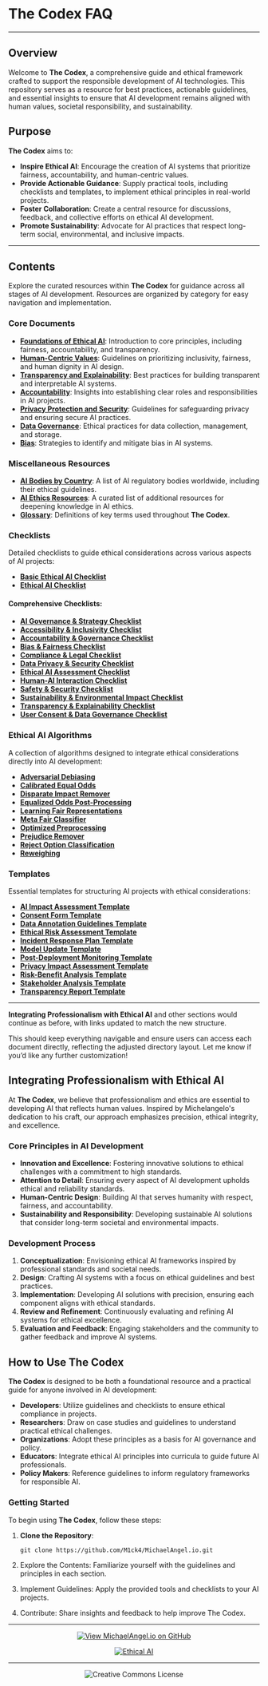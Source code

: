 # The Codex FAQ

---

## Overview

Welcome to **The Codex**, a comprehensive guide and ethical framework crafted to support the responsible development of AI technologies. This repository serves as a resource for best practices, actionable guidelines, and essential insights to ensure that AI development remains aligned with human values, societal responsibility, and sustainability.

## Purpose

**The Codex** aims to:

- **Inspire Ethical AI**: Encourage the creation of AI systems that prioritize fairness, accountability, and human-centric values.
- **Provide Actionable Guidance**: Supply practical tools, including checklists and templates, to implement ethical principles in real-world projects.
- **Foster Collaboration**: Create a central resource for discussions, feedback, and collective efforts on ethical AI development.
- **Promote Sustainability**: Advocate for AI practices that respect long-term social, environmental, and inclusive impacts.

---

## Contents

Explore the curated resources within **The Codex** for guidance across all stages of AI development. Resources are organized by category for easy navigation and implementation.

### Core Documents

- **[Foundations of Ethical AI](https://github.com/M1ck4/MichaelAngel.io/blob/main/the_codex/archive/Foundations_of_Ethical_AI.md)**: Introduction to core principles, including fairness, accountability, and transparency.
- **[Human-Centric Values](https://github.com/M1ck4/MichaelAngel.io/blob/main/the_codex/archive/Human-Centric_Values.md)**: Guidelines on prioritizing inclusivity, fairness, and human dignity in AI design.
- **[Transparency and Explainability](https://github.com/M1ck4/MichaelAngel.io/blob/main/the_codex/archive/Transparency_and_Explainability.md)**: Best practices for building transparent and interpretable AI systems.
- **[Accountability](https://github.com/M1ck4/MichaelAngel.io/blob/main/the_codex/archive/Accountability.md)**: Insights into establishing clear roles and responsibilities in AI projects.
- **[Privacy Protection and Security](https://github.com/M1ck4/MichaelAngel.io/blob/main/the_codex/archive/Privacy_Protection_and_Security.md)**: Guidelines for safeguarding privacy and ensuring secure AI practices.
- **[Data Governance](https://github.com/M1ck4/MichaelAngel.io/blob/main/the_codex/archive/Data_Governance.md)**: Ethical practices for data collection, management, and storage.
- **[Bias](https://github.com/M1ck4/MichaelAngel.io/blob/main/the_codex/archive/Bias.md)**: Strategies to identify and mitigate bias in AI systems.

### Miscellaneous Resources

- **[AI Bodies by Country](https://github.com/M1ck4/MichaelAngel.io/blob/main/the_codex/misc/AI_Bodies_by_Country.md)**: A list of AI regulatory bodies worldwide, including their ethical guidelines.
- **[AI Ethics Resources](https://github.com/M1ck4/MichaelAngel.io/blob/main/the_codex/misc/AI_Ethics_Resources.md)**: A curated list of additional resources for deepening knowledge in AI ethics.
- **[Glossary](https://github.com/M1ck4/MichaelAngel.io/blob/main/the_codex/misc/Glossary.md)**: Definitions of key terms used throughout **The Codex**.

### Checklists

Detailed checklists to guide ethical considerations across various aspects of AI projects:

- **[Basic Ethical AI Checklist](https://github.com/M1ck4/MichaelAngel.io/blob/main/the_codex/checklists/Basic_Ethical_AI_Checklist.md)**
- **[Ethical AI Checklist](https://github.com/M1ck4/MichaelAngel.io/blob/main/the_codex/checklists/Ethical_AI_Checklist.md)**

#### Comprehensive Checklists:

- **[AI Governance & Strategy Checklist](https://github.com/M1ck4/MichaelAngel.io/blob/main/the_codex/checklists/comprehensive_checklists/AI_Governance_%26_Strategy_Checklist.md)**
- **[Accessibility & Inclusivity Checklist](https://github.com/M1ck4/MichaelAngel.io/blob/main/the_codex/checklists/comprehensive_checklists/Accessibility_%26_Inclusivity_Checklist.md)**
- **[Accountability & Governance Checklist](https://github.com/M1ck4/MichaelAngel.io/blob/main/the_codex/checklists/comprehensive_checklists/Accountability_%26_Governance_Checklist.md)**
- **[Bias & Fairness Checklist](https://github.com/M1ck4/MichaelAngel.io/blob/main/the_codex/checklists/comprehensive_checklists/Bias_%26_Fairness_Checklist.md)**
- **[Compliance & Legal Checklist](https://github.com/M1ck4/MichaelAngel.io/blob/main/the_codex/checklists/comprehensive_checklists/Compliance_%26_Legal_Checklist.md)**
- **[Data Privacy & Security Checklist](https://github.com/M1ck4/MichaelAngel.io/blob/main/the_codex/checklists/comprehensive_checklists/Data_Privacy_%26_Security_Checklist.md)**
- **[Ethical AI Assessment Checklist](https://github.com/M1ck4/MichaelAngel.io/blob/main/the_codex/checklists/comprehensive_checklists/Ethical_AI_Assessment_Checklist.md)**
- **[Human-AI Interaction Checklist](https://github.com/M1ck4/MichaelAngel.io/blob/main/the_codex/checklists/comprehensive_checklists/Human-AI_Interaction_Checklist.md)**
- **[Safety & Security Checklist](https://github.com/M1ck4/MichaelAngel.io/blob/main/the_codex/checklists/comprehensive_checklists/Safety_%26_Security_Checklist.md)**
- **[Sustainability & Environmental Impact Checklist](https://github.com/M1ck4/MichaelAngel.io/blob/main/the_codex/checklists/comprehensive_checklists/Sustainability_%26_Environmental_Impact_Checklist.md)**
- **[Transparency & Explainability Checklist](https://github.com/M1ck4/MichaelAngel.io/blob/main/the_codex/checklists/comprehensive_checklists/Transparency_%26_Explainability_Checklist.md)**
- **[User Consent & Data Governance Checklist](https://github.com/M1ck4/MichaelAngel.io/blob/main/the_codex/checklists/comprehensive_checklists/User_Consent_%26_Data_Governance_Checklist.md)**

### Ethical AI Algorithms

A collection of algorithms designed to integrate ethical considerations directly into AI development:

- **[Adversarial Debiasing](https://github.com/M1ck4/MichaelAngel.io/blob/main/the_codex/ethical_ai_algorithms/adversarial_debiasing.md)**
- **[Calibrated Equal Odds](https://github.com/M1ck4/MichaelAngel.io/blob/main/the_codex/ethical_ai_algorithms/calibrated_equal_odds_calibrating.md)**
- **[Disparate Impact Remover](https://github.com/M1ck4/MichaelAngel.io/blob/main/the_codex/ethical_ai_algorithms/disparate_impact_remover.md)**
- **[Equalized Odds Post-Processing](https://github.com/M1ck4/MichaelAngel.io/blob/main/the_codex/ethical_ai_algorithms/equalized_odds_post-processing.md)**
- **[Learning Fair Representations](https://github.com/M1ck4/MichaelAngel.io/blob/main/the_codex/ethical_ai_algorithms/learning_fair_representations.md)**
- **[Meta Fair Classifier](https://github.com/M1ck4/MichaelAngel.io/blob/main/the_codex/ethical_ai_algorithms/meta_fair_classifier.md)**
- **[Optimized Preprocessing](https://github.com/M1ck4/MichaelAngel.io/blob/main/the_codex/ethical_ai_algorithms/optimized_preprocessing.md)**
- **[Prejudice Remover](https://github.com/M1ck4/MichaelAngel.io/blob/main/the_codex/ethical_ai_algorithms/prejudice_remover.md)**
- **[Reject Option Classification](https://github.com/M1ck4/MichaelAngel.io/blob/main/the_codex/ethical_ai_algorithms/reject_option_classification.md)**
- **[Reweighing](https://github.com/M1ck4/MichaelAngel.io/blob/main/the_codex/ethical_ai_algorithms/reweighing.md)**

### Templates

Essential templates for structuring AI projects with ethical considerations:

- **[AI Impact Assessment Template](https://github.com/M1ck4/MichaelAngel.io/blob/main/the_codex/templates/AI_Impact_Assessment_Template.md)**
- **[Consent Form Template](https://github.com/M1ck4/MichaelAngel.io/blob/main/the_codex/templates/Consent_Form_Template.md)**
- **[Data Annotation Guidelines Template](https://github.com/M1ck4/MichaelAngel.io/blob/main/the_codex/templates/Data_Annotation_Guidelines_Template.md)**
- **[Ethical Risk Assessment Template](https://github.com/M1ck4/MichaelAngel.io/blob/main/the_codex/templates/Ethical_Risk_Assessment_Template.md)**
- **[Incident Response Plan Template](https://github.com/M1ck4/MichaelAngel.io/blob/main/the_codex/templates/Incident_Response_Plan_Template.md)**
- **[Model Update Template](https://github.com/M1ck4/MichaelAngel.io/blob/main/the_codex/templates/Model_Update_Template.md)**
- **[Post-Deployment Monitoring Template](https://github.com/M1ck4/MichaelAngel.io/blob/main/the_codex/templates/Post-Deployment_Monitoring_Template.md)**
- **[Privacy Impact Assessment Template](https://github.com/M1ck4/MichaelAngel.io/blob/main/the_codex/templates/Privacy_Impact_Assessment_Template.md)**
- **[Risk-Benefit Analysis Template](https://github.com/M1ck4/MichaelAngel.io/blob/main/the_codex/templates/Risk-Benefit_Analysis_Template.md)**
- **[Stakeholder Analysis Template](https://github.com/M1ck4/MichaelAngel.io/blob/main/the_codex/templates/Stakeholder_Analysis_Template.md)**
- **[Transparency Report Template](https://github.com/M1ck4/MichaelAngel.io/blob/main/the_codex/templates/Transparency_Report_Template.md)**

---

**Integrating Professionalism with Ethical AI** and other sections would continue as before, with links updated to match the new structure. 

This should keep everything navigable and ensure users can access each document directly, reflecting the adjusted directory layout. Let me know if you’d like any further customization!


## Integrating Professionalism with Ethical AI

At **The Codex**, we believe that professionalism and ethics are essential to developing AI that reflects human values. Inspired by Michelangelo's dedication to his craft, our approach emphasizes precision, ethical integrity, and excellence.

### Core Principles in AI Development

- **Innovation and Excellence**: Fostering innovative solutions to ethical challenges with a commitment to high standards.
- **Attention to Detail**: Ensuring every aspect of AI development upholds ethical and reliability standards.
- **Human-Centric Design**: Building AI that serves humanity with respect, fairness, and accountability.
- **Sustainability and Responsibility**: Developing sustainable AI solutions that consider long-term societal and environmental impacts.

### Development Process

1. **Conceptualization**: Envisioning ethical AI frameworks inspired by professional standards and societal needs.
2. **Design**: Crafting AI systems with a focus on ethical guidelines and best practices.
3. **Implementation**: Developing AI solutions with precision, ensuring each component aligns with ethical standards.
4. **Review and Refinement**: Continuously evaluating and refining AI systems for ethical excellence.
5. **Evaluation and Feedback**: Engaging stakeholders and the community to gather feedback and improve AI systems.

## How to Use The Codex

**The Codex** is designed to be both a foundational resource and a practical guide for anyone involved in AI development:

- **Developers**: Utilize guidelines and checklists to ensure ethical compliance in projects.
- **Researchers**: Draw on case studies and guidelines to understand practical ethical challenges.
- **Organizations**: Adopt these principles as a basis for AI governance and policy.
- **Educators**: Integrate ethical AI principles into curricula to guide future AI professionals.
- **Policy Makers**: Reference guidelines to inform regulatory frameworks for responsible AI.

### Getting Started

To begin using **The Codex**, follow these steps:

1. **Clone the Repository**:

   ```
   git clone https://github.com/M1ck4/MichaelAngel.io.git

2. Explore the Contents: Familiarize yourself with the guidelines and principles in each section.

3. Implement Guidelines: Apply the provided tools and checklists to your AI projects.

4. Contribute: Share insights and feedback to help improve The Codex.

<div align="center">

---

[![View MichaelAngel.io on GitHub](https://img.shields.io/badge/GitHub-View%20MichaelAngel.io-blue?logo=github)](https://github.com/M1ck4/MichaelAngel.io)

[![Ethical AI](https://img.shields.io/badge/Ethical%20AI-Priority-orange.svg)](https://github.com/M1ck4/MichaelAngel.io/blob/main/docs/the_codex/AI_Artisians_FAQ.md) 

---

![Creative Commons License](https://img.shields.io/badge/License-CC%20BY--NC--SA%204.0-lightgrey?style=for-the-badge&logo=creative-commons&logoColor=white)
</div>
